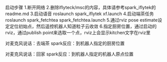 启动步骤
1.断开网络
2.删除iflyteck/msc的内容，具体请参考spark_iflytek的readme.md
3.启动语音
roslaunch spark_iflytek xf.launch
4.启动端茶任务
roslaunch spark_fetchtea spark_fetchtea.launch
5.通过rviz pose estimate设定定位初始点，然后遥控机器人知道粒子云收敛
6.指定厨房位置，通过启动的rviz，通过publish point来选取一个点，rviz上会显示kitchen文字在rviz里

对麦克风说话：去端茶
spark反应：到机器人指定的厨房位置

对麦克风说话：回家
spark反应：到机器人指定的机器人原点位置

